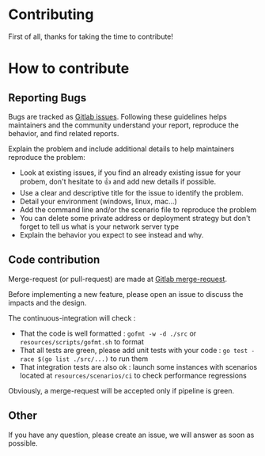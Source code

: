 # Contributing

First of all, thanks for taking the time to contribute!

# How to contribute

## Reporting Bugs

Bugs are tracked as [Gitlab issues](https://gitlab.com/itk.fr/lorhammer/issues). Following these guidelines helps maintainers and the community understand your report, reproduce the behavior, and find related reports.

Explain the problem and include additional details to help maintainers reproduce the problem:

* Look at existing issues, if you find an already existing issue for your probem, don't hesitate to :+1: and add new details if possible.
* Use a clear and descriptive title for the issue to identify the problem.
* Detail your environment (windows, linux, mac...)
* Add the command line and/or the scenario file to reproduce the problem
* You can delete some private address or deployment strategy but don't forget to tell us what is your network server type
* Explain the behavior you expect to see instead and why.

## Code contribution

Merge-request (or pull-request) are made at [Gitlab merge-request](https://gitlab.com/itk.fr/lorhammer/merge_requests).

Before implementing a new feature, please open an issue to discuss the impacts and the design.

The continuous-integration will check :

* That the code is well formatted : `gofmt -w -d ./src` or `resources/scripts/gofmt.sh` to format
* That all tests are green, please add unit tests with your code : `go test -race $(go list ./src/...)` to run them
* That integration tests are also ok : launch some instances with scenarios located at `resources/scenarios/ci` to check performance regressions

Obviously, a merge-request will be accepted only if pipeline is green.

## Other

If you have any question, please create an issue, we will answer as soon as possible.